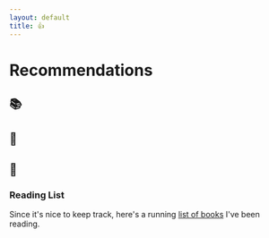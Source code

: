 ```yaml
---
layout: default
title: 👍
---
```


# Recommendations

## :books:

## :movie_camera:

## :musical_note:

### Reading List

Since it's nice to keep track, here's a running [list of books](books.md) I've been reading.